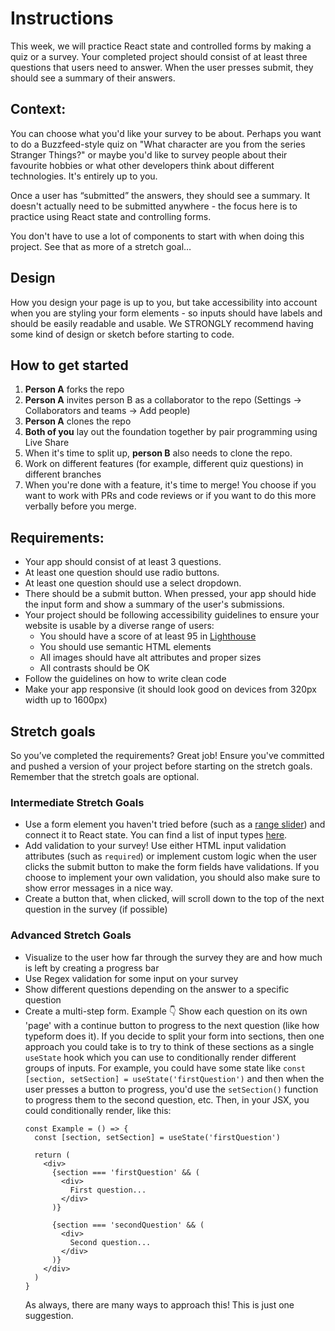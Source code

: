 # Instructions

This week, we will practice React state and controlled forms by making a quiz or a survey. Your completed project should consist of at least three questions that users need to answer. When the user presses submit, they should see a summary of their answers.

## Context:

You can choose what you'd like your survey to be about. Perhaps you want to do a Buzzfeed-style quiz on "What character are you from the series Stranger Things?" or maybe you'd like to survey people about their favourite hobbies or what other developers think about different technologies. It's entirely up to you.

Once a user has “submitted” the answers, they should see a summary. It doesn't actually need to be submitted anywhere - the focus here is to practice using React state and controlling forms.

You don't have to use a lot of components to start with when doing this project. See that as more of a stretch goal…

## Design

How you design your page is up to you, but take accessibility into account when you are styling your form elements - so inputs should have labels and should be easily readable and usable. We STRONGLY recommend having some kind of design or sketch before starting to code.

## How to get started
1. **Person A** forks the repo
2. **Person A** invites person B as a collaborator to the repo (Settings -> Collaborators and teams -> Add people)
3. **Person A** clones the repo
4. **Both of you** lay out the foundation together by pair programming using Live Share
5. When it's time to split up, **person B** also needs to clone the repo.
6. Work on different features (for example, different quiz questions) in different branches
7. When you're done with a feature, it's time to merge! You choose if you want to work with PRs and code reviews or if you want to do this more verbally before you merge.



## Requirements:
- Your app should consist of at least 3 questions.
- At least one question should use radio buttons.
- At least one question should use a select dropdown.
- There should be a submit button. When pressed, your app should hide the input form and show a summary of the user's submissions.
- Your project should be following accessibility guidelines to ensure your website is usable by a diverse range of users:
  - You should have a score of at least 95 in [Lighthouse](https://developer.chrome.com/docs/lighthouse/overview)
  - You should use semantic HTML elements
  - All images should have alt attributes and proper sizes
  - All contrasts should be OK
- Follow the guidelines on how to write clean code
- Make your app responsive (it should look good on devices from 320px width up to 1600px)

## Stretch goals
So you’ve completed the requirements? Great job! Ensure you've committed and pushed a version of your project before starting on the stretch goals. Remember that the stretch goals are optional.

### Intermediate Stretch Goals
- Use a form element you haven't tried before (such as a [range slider](https://www.w3schools.com/howto/howto_js_rangeslider.asp)) and connect it to React state. You can find a list of input types [here](https://www.w3schools.com/html/html_form_input_types.asp).
- Add validation to your survey! Use either HTML input validation attributes (such as `required`) or implement custom logic when the user clicks the submit button to make the form fields have validations. If you choose to implement your own validation, you should also make sure to show error messages in a nice way.
- Create a button that, when clicked, will scroll down to the top of the next question in the survey (if possible)

### Advanced Stretch Goals
- Visualize to the user how far through the survey they are and how much is left by creating a progress bar
- Use Regex validation for some input on your survey
- Show different questions depending on the answer to a specific question
- Create a multi-step form. Example 👇
  Show each question on its own 'page' with a continue button to progress to the next question (like how typeform does it). If you decide to split your form into sections, then one approach you could take is to try to think of these sections as a single `useState` hook which you can use to conditionally render different groups of inputs. For example, you could have some state like `const [section, setSection] = useState('firstQuestion')` and then when the user presses a button to progress, you'd use the `setSection()` function to progress them to the second question, etc. Then, in your JSX, you could conditionally render, like this:
  ```
  const Example = () => {
    const [section, setSection] = useState('firstQuestion')
  
    return (
      <div>
        {section === 'firstQuestion' && (
          <div>
            First question...
          </div>
        )}
  
        {section === 'secondQuestion' && (
          <div>
            Second question...
          </div>
        )}
      </div>
    )
  }
  ```
  As always, there are many ways to approach this! This is just one suggestion.
